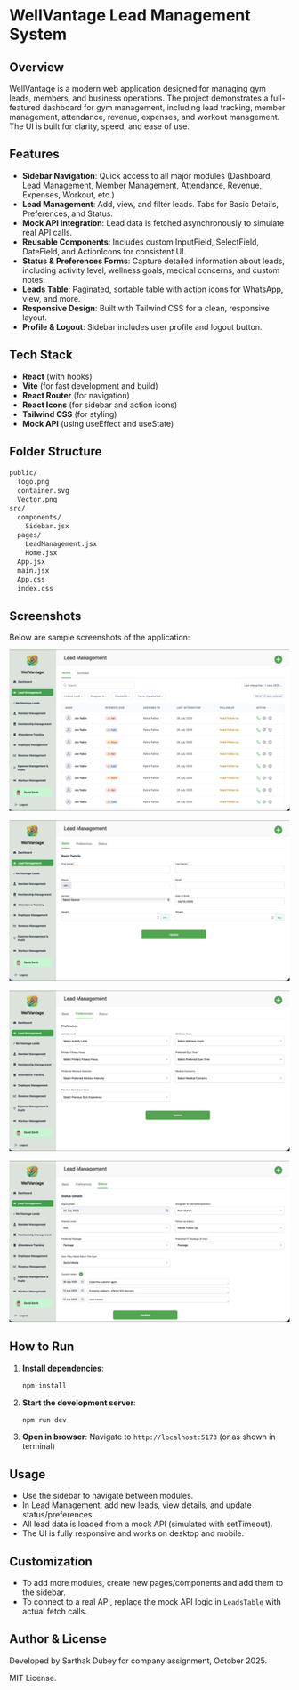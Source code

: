 # WellVantage Lead Management System

## Overview
WellVantage is a modern web application designed for managing gym leads, members, and business operations. The project demonstrates a full-featured dashboard for gym management, including lead tracking, member management, attendance, revenue, expenses, and workout management. The UI is built for clarity, speed, and ease of use.

## Features
- **Sidebar Navigation**: Quick access to all major modules (Dashboard, Lead Management, Member Management, Attendance, Revenue, Expenses, Workout, etc.)
- **Lead Management**: Add, view, and filter leads. Tabs for Basic Details, Preferences, and Status.
- **Mock API Integration**: Lead data is fetched asynchronously to simulate real API calls.
- **Reusable Components**: Includes custom InputField, SelectField, DateField, and ActionIcons for consistent UI.
- **Status & Preferences Forms**: Capture detailed information about leads, including activity level, wellness goals, medical concerns, and custom notes.
- **Leads Table**: Paginated, sortable table with action icons for WhatsApp, view, and more.
- **Responsive Design**: Built with Tailwind CSS for a clean, responsive layout.
- **Profile & Logout**: Sidebar includes user profile and logout button.

## Tech Stack
- **React** (with hooks)
- **Vite** (for fast development and build)
- **React Router** (for navigation)
- **React Icons** (for sidebar and action icons)
- **Tailwind CSS** (for styling)
- **Mock API** (using useEffect and useState)

## Folder Structure
```
public/
  logo.png
  container.svg
  Vector.png
src/
  components/
    Sidebar.jsx
  pages/
    LeadManagement.jsx
    Home.jsx
  App.jsx
  main.jsx
  App.css
  index.css
```

## Screenshots

Below are sample screenshots of the application:

![Lead Management](public/image1.png)

![Dashboard](public/image2.png)

![User Profile](public/image3.png)

![Analytics](public/image%204.png)

## How to Run
1. **Install dependencies**:
   ```sh
   npm install
   ```
2. **Start the development server**:
   ```sh
   npm run dev
   ```
3. **Open in browser**: Navigate to `http://localhost:5173` (or as shown in terminal)

## Usage
- Use the sidebar to navigate between modules.
- In Lead Management, add new leads, view details, and update status/preferences.
- All lead data is loaded from a mock API (simulated with setTimeout).
- The UI is fully responsive and works on desktop and mobile.

## Customization
- To add more modules, create new pages/components and add them to the sidebar.
- To connect to a real API, replace the mock API logic in `LeadsTable` with actual fetch calls.

## Author & License
Developed by Sarthak Dubey for company assignment, October 2025.

MIT License.

